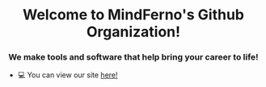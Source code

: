 <div>
  <h1 align="center">Welcome to MindFerno's Github Organization!</h1>
  <h3 align="center">We make tools and software that help bring your career to life!</h3>


  - 💻 You can view our site <a href="https://mindferno.com">here!</a>

</div>
